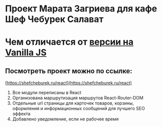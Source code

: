 # Проект Марата Загриева для кафе Шеф Чебурек Салават

# Чем отличается от [версии на Vanilla JS](https://github.com/marlibon/shefcheburek)

## Посмотреть проект можно по ссылке:

[https://shefcheburek.ru/react](https://shefcheburek.ru/react)

1. Все модули переписаны в React
2. Организована маршрутизация маршрутов React-Router-DOM
3. Отдельные url страницы для карточек товаров, корзины, оформления и информационных сообщений для лучшего SEO эффекта
4. Добавлено уведомление, если не рабочее время
